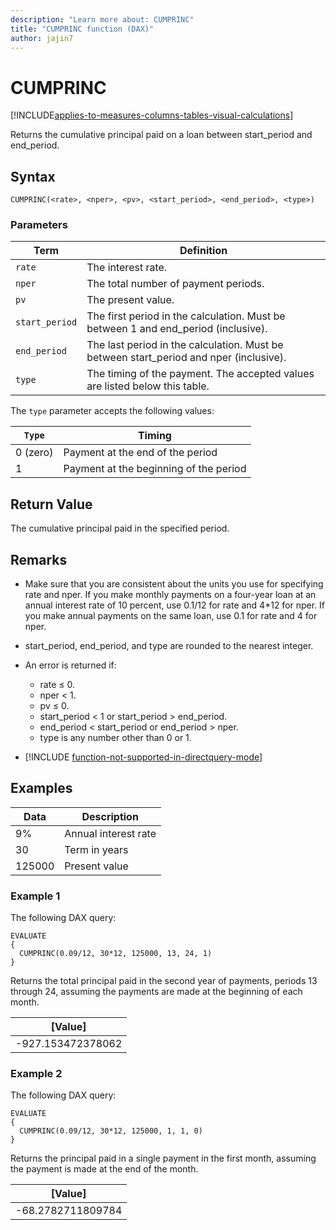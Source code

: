 ```yaml
---
description: "Learn more about: CUMPRINC"
title: "CUMPRINC function (DAX)"
author: jajin7
---
```


# CUMPRINC

[!INCLUDE[applies-to-measures-columns-tables-visual-calculations](includes/applies-to-measures-columns-tables-visual-calculations.md)]

Returns the cumulative principal paid on a loan between start_period and end_period.

## Syntax

```dax
CUMPRINC(<rate>, <nper>, <pv>, <start_period>, <end_period>, <type>)
```

### Parameters

|Term|Definition|  
|--------|--------------|  
|`rate`|The interest rate.|
|`nper`|The total number of payment periods.|
|`pv`|The present value.|
|`start_period`|The first period in the calculation. Must be between 1 and end_period (inclusive).|
|`end_period`|The last period in the calculation. Must be between start_period and nper (inclusive).|
|`type`|The timing of the payment. The accepted values are listed below this table.|

The `type` parameter accepts the following values:

| `Type` | **Timing**                             |
| -------- | -------------------------------------- |
| 0 (zero) | Payment at the end of the period       |
| 1        | Payment at the beginning of the period |

## Return Value

The cumulative principal paid in the specified period.

## Remarks

- Make sure that you are consistent about the units you use for specifying rate and nper. If you make monthly payments on a four-year loan at an annual interest rate of 10 percent, use 0.1/12 for rate and 4*12 for nper. If you make annual payments on the same loan, use 0.1 for rate and 4 for nper.

- start_period, end_period, and type are rounded to the nearest integer.

- An error is returned if:
  - rate ≤ 0.
  - nper < 1.
  - pv ≤ 0.
  - start_period < 1 or start_period > end_period.
  - end_period < start_period or end_period > nper.
  - type is any number other than 0 or 1.

- [!INCLUDE [function-not-supported-in-directquery-mode](includes/function-not-supported-in-directquery-mode.md)]

## Examples

| **Data** | **Description**      |
| -------- | -------------------- |
| 9%       | Annual interest rate |
| 30       | Term in years        |
| 125000   | Present value        |

### Example 1

The following DAX query:

```dax
EVALUATE
{
  CUMPRINC(0.09/12, 30*12, 125000, 13, 24, 1)
}
```

Returns the total principal paid in the second year of payments, periods 13 through 24, assuming the payments are made at the beginning of each month.

| **[Value]**      |
| ------------------ |
| -927.153472378062 |

### Example 2

The following DAX query:

```dax
EVALUATE
{
  CUMPRINC(0.09/12, 30*12, 125000, 1, 1, 0)
}
```

Returns the principal paid in a single payment in the first month, assuming the payment is made at the end of the month.

| **[Value]**      |
| ------------------ |
| -68.2782711809784 |
